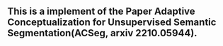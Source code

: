 ## This is a implement of the Paper Adaptive Conceptualization for Unsupervised Semantic Segmentation(ACSeg, arxiv 2210.05944).